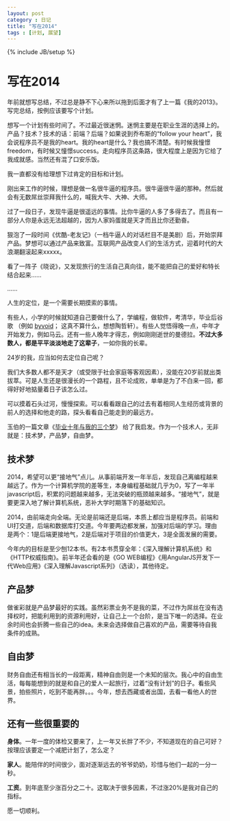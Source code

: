 ```yaml
---
layout: post
category : 日记
title: "写在2014"
tags : [计划, 展望]
---
```

{% include JB/setup %}

<h1>写在2014</h1>

年前就想写总结，不过总是静不下心来所以拖到后面才有了上一篇《我的2013》。写完总结，按例应该要写个计划。

想写一个计划有些时间了。不过最近很迷惘。迷惘主要是在职业生涯的选择上的。产品？技术？技术的话：前端？后端？如果说到乔布斯的“follow your heart”，我会说程序员不是我的heart。我的heart是什么？我也搞不清楚。有时候我憧憬freedom，有时候又憧憬success。走向程序员这条路，很大程度上是因为它给了我成就感。当然还有混了口安乐饭。

我一直都没有给理想下过肯定的目标和计划。

刚出来工作的时候，理想是做一名很牛逼的程序员。很牛逼很牛逼的那种。然后就会有无数屌丝崇拜我什么的，喊我大牛、大神、大师。

过了一段日子，发现牛逼是很遥远的事情。比你牛逼的人多了多得去了。而且有一部分人你是永远无法超越的，因为人家妈蛋就是天才而且比你还勤奋。

狠泡了一段时间《优酷-老友记》（一档牛逼人的对话栏目不是美剧）后，开始崇拜产品。梦想可以通过产品来致富。互联网产品改变人们的生活方式，迎着时代的大浪潮翻滚起来xxxxx。

看了一阵子《晓说》，又发现旅行的生活自己真向往，能不能把自己的爱好和特长结合起来……

……

人生的定位，是一个需要长期摸索的事情。

有些人，小学的时候就知道自己要做什么了，学编程，做软件，考清华，毕业后谷歌 （例如 [byvoid](https://www.byvoid.com/zhs/about)； 这真不算什么，想想陶哲轩）。有些人觉悟得晚一点，中年才开始发力，例如马云。还有一些人晚年才得志，例如刚刚逝世的曼德拉。__不过大多数人，都是平平淡淡地走了这辈子__，一如你我的长辈。

24岁的我，应当如何去定位自己呢？

我们大多数人都不是天才（或受限于社会家庭等客观因素），没能在20岁前就出类拔萃。可是人生还是很漫长的一个路程，且不论成败，单单是为了不白来一回，都得好好地掂量着日子该怎么过。

可以摸着石头过河，慢慢探索。可以看看跟自己的过去有着相同人生经历或背景的前人的选择和他走的路，探头看看自己能走到的最远方。

玉伯的一篇文章《[毕业十年与我的三个梦](https://github.com/lifesinger/lifesinger.github.com/issues/115)》
给了我启发。作为一个技术人，无非就是：技术梦，产品梦，自由梦。

<h2 id="technology">技术梦</h2>

2014，希望可以更“接地气”点儿。从事前端开发一年半后，发现自己离编程越来越远了。作为一个计算机学院的差等生，本身编程基础就几乎为0，写了一年半javascript后，积累的问题越来越多，无法突破的瓶颈越来越多。“接地气”，就是要更深入地了解计算机系统，恶补大学时期落下的基础知识。

2014，由前端走向全端。无论是前端还是后端，本质上都应当是程序员。前端和UI打交道，后端和数据库打交道。今年要两边都发展，加强对后端的学习。理由是两个：1是后端更接地气，2是后端对于项目的价值更大，3是全面发展的需要。

今年内的目标是至少刨12本书。有2本书贯穿全年：《深入理解计算机系统》和《HTTP权威指南》。前半年还会看的是《GO WEB编程》《用AngularJS开发下一代Web应用》《深入理解Javascript系列》（选读），其他待定。

<h2 id="product">产品梦</h2>

做雀彩就是产品梦最好的实践。虽然彩票业务不是我的菜，不过作为屌丝在没有选择权时，把能利用到的资源利用好，让自己上一个台阶，是当下唯一的选择。在业余时间也会折腾一些自己的idea。未来会选择做自己喜欢的产品，需要等待自我条件的成熟。

<h2 id="freedom">自由梦</h2>

财务自由还有相当长的一段距离，精神自由则是一个未知的层次。我心中的自由生活，每每能想到的就是和自己的爱人一起旅行，过着“没有计划”的日子。看些风景，拍些照片，吃到不能再胖。。。今年，想去西藏或者出国，去看一看他人的世界。

## 还有一些很重要的

__身体__。一年一度的体检又要来了，上一年又长胖了不少，不知道现在的自己可好？按理应该要定一个减肥计划了，怎么定？

__家人__。能陪伴的时间很少，面对逐渐远去的爷爷奶奶，珍惜与他们一起的一分一秒。

__工资__。到年底至少涨百分之二十。这取决于很多因素，不过涨20%是我对自己的指标。

愿一切顺利。
